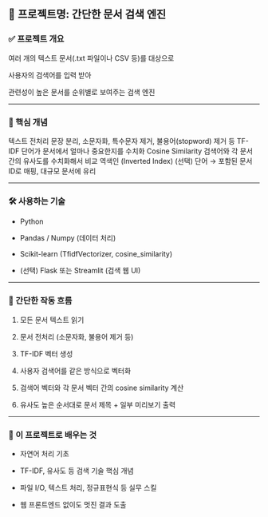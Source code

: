 ## 🔎 프로젝트명: 간단한 문서 검색 엔진

### ✅ 프로젝트 개요

여러 개의 텍스트 문서(.txt 파일이나 CSV 등)를 대상으로

사용자의 검색어를 입력 받아

관련성이 높은 문서를 순위별로 보여주는 검색 엔진

---

### 🧠 핵심 개념

텍스트 전처리   문장 분리, 소문자화, 특수문자 제거, 불용어(stopword) 제거 등
TF-IDF   단어가 문서에서 얼마나 중요한지를 수치화
Cosine Similarity   검색어와 각 문서 간의 유사도를 수치화해서 비교
역색인 (Inverted Index) (선택)   단어 → 포함된 문서 ID로 매핑, 대규모 문서에 유리


---

### 🛠 사용하는 기술

* Python

* Pandas / Numpy (데이터 처리)

* Scikit-learn (TfidfVectorizer, cosine_similarity)

* (선택) Flask 또는 Streamlit (검색 웹 UI)

---

### 🚀 간단한 작동 흐름

1. 모든 문서 텍스트 읽기

2. 문서 전처리 (소문자화, 불용어 제거 등)

3. TF-IDF 벡터 생성

4. 사용자 검색어를 같은 방식으로 벡터화

5. 검색어 벡터와 각 문서 벡터 간의 cosine similarity 계산

6. 유사도 높은 순서대로 문서 제목 + 일부 미리보기 출력

---

### 🎯 이 프로젝트로 배우는 것

* 자연어 처리 기초

* TF-IDF, 유사도 등 검색 기술 핵심 개념

* 파일 I/O, 텍스트 처리, 정규표현식 등 실무 스킬

* 웹 프론트엔드 없이도 멋진 결과 도출
